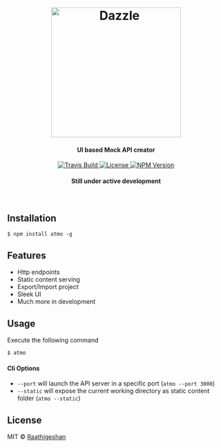 <h1 align="center">
  <img src="https://raw.githubusercontent.com/Raathigesh/Hermes/master/docs/AtmoLogo.png" alt="Dazzle" height="300">
   <br>
  <h4 align="center">UI based Mock API creator</h4>
</h1>

<p align="center">
  <a href="https://travis-ci.org/Raathigesh/Atmo">
    <img src="https://img.shields.io/travis/Raathigesh/Atmo.svg?style=flat-square"
         alt="Travis Build">
  </a>
  <a href="https://github.com/Raathigesh/Atmo/blob/master/LICENSE">
    <img src="https://img.shields.io/npm/l/express.svg?maxAge=2592000&style=flat-square"
         alt="License">
  </a>
  <a href="https://www.npmjs.com/package/hermes-control">
    <img src="https://img.shields.io/npm/v/hermes-control.svg?style=flat-square"
         alt="NPM Version">
  </a>
   <h4 align="center">Still under active development</h4>
</p>
<br>


## Installation
```
$ npm install atmo -g
```
## Features
- Http endpoints
- Static content serving 
- Export/Import project
- Sleek UI
- Much more in development

## Usage
Execute the following command
```
$ atmo
```

#### Cli Options
- `--port` will launch the API server in a specific port (`atmo --port 3000`)
- `--static` will expose the current working directory as static content folder (`atmo --static`)

## License
MIT © [Raathigeshan](https://twitter.com/Raathigeshan)

